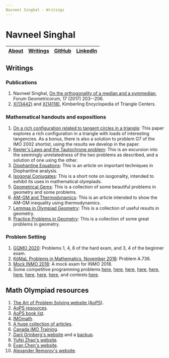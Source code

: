 ```yaml
---
Navneel Singhal - Writings
---
```


# Navneel Singhal

| [About][] | [Writings][] | [GitHub][] | [LinkedIn][] |
| - | - | - | - |

## Writings

### Publications

1. Navneel Singhal, [On the orthogonality of a median and a symmedian](https://forumgeom.fau.edu/FG2017volume17/FG201724index.html), Forum Geometricorum, 17 (2017) 203--206.
1. [X(13442)](https://faculty.evansville.edu/ck6/encyclopedia/ETCPart7.html#X13442) and [X(14118)](https://faculty.evansville.edu/ck6/encyclopedia/ETCPart8.html#X14118), Kimberling Encyclopedia of Triangle Centers.

### Mathematical handouts and expositions

1. [On a rich configuration related to tangent circles in a triangle](https://drive.google.com/file/d/13k-WjeRmh0jcX_dizXu_fVI2jB0Fi95Z/view): This paper explores a rich configuration in a triangle with loads of interesting tangencies. As a bonus, there is also a solution to problem G7 of the IMO 2002 shortist, using the results we develop in the paper.
1. [Kepler's Laws and the Tautochrone problem](https://drive.google.com/file/d/1NGCem0jveNuhi_vbWgBpp9m0uQD0Qqlk/view): This is an excursion into the seemingly unrelatedness of the two problems as described, and a solution of one using the other.
1. [Diophantine Equations](https://drive.google.com/file/d/0B3gLVLnxtyRvMUg3cVB4UGRJZE0/view): This is an article on important techniques in Diophantine analysis.
1. [Isogonal Conjugates](https://drive.google.com/file/d/0B3gLVLnxtyRvUWI3SkRKSFBGdTg/view): This is a short note on isogonality, intended to exhibit its uses in mathematical olympiads.
1. [Geometrical Gems](https://drive.google.com/file/d/0B3gLVLnxtyRvUmdLci1zcUVQNFE/view): This is a collection of some beautiful problems in geometry and some problems.
1. [AM-GM and Thermodynamics](https://drive.google.com/file/d/0B3gLVLnxtyRvWWk4VUVXSVgzeVE/view): This is an article intended to show the AM-GM inequality using thermodynamics.
1. [Lemmas in Olympiad Geometry](https://drive.google.com/file/d/0B3gLVLnxtyRvejlpenRmZGh6SDQ/view): This is a collection of useful results in geometry.
1. [Practice Problems in Geometry](https://drive.google.com/file/d/0B3gLVLnxtyRvS05vQ0N6aEVqSGs/view): This is a collection of some great problems in geometry.

### Problem Setting
1. [GQMO 2020](https://www.gqmo.org/): Problems 1, 4, 8 of the hard exam, and 3, 4 of the beginner exam.
1. [KöMaL Problems in Mathematics, November 2018](https://www.komal.hu/feladat?a=honap&h=201811&t=mat&l=en): Problem A.736.
1. [Mock INMO 2018](https://drive.google.com/file/d/1vQ2EEawu9MwVZhnV-ZfRAQTIhfN3cCfM/view): A mock exam for INMO 2018.
1. Some competitive programming problems [here](https://www.codechef.com/problems/CHEFSUMS), [here](https://www.hackerearth.com/problem/algorithm/the-kings-demands-1/),
   [here](https://www.hackerearth.com/problem/approximate/rig-and-flip-1/), [here](https://www.hackerearth.com/problem/approximate/graffiti/),
   [here](https://www.hackerearth.com/problem/algorithm/flooding-of-the-labyrinth/description/), [here](https://www.hackerearth.com/problem/approximate/georgias-pie/),
   [here](https://www.hackerearth.com/problem/algorithm/the-ancient-monument-1/), [here](https://www.hackerearth.com/problem/algorithm/easyprob/),
   [here](https://www.hackerearth.com/problem/algorithm/stockings-and-gifts/), and contests [here](https://codeforces.com/group/X2EKxNtqj8/).

## Math Olympiad resources
1. [The Art of Problem Solving website (AoPS)](https://artofproblemsolving.com/).
1. [AoPS resources](https://artofproblemsolving.com/wiki/index.php?title=Resources_for_mathematics_competitions).
1. [AoPS book list](https://artofproblemsolving.com/wiki/index.php?title=Math_books).
1. [IMOmath](https://imomath.com/).
1. [A huge collection of articles](https://www.dropbox.com/sh/w9mfy9qtjs68xzc/AADnnQKWONBsboMGVDiuS-kAa?dl=0).
1. [Canada IMO Training](https://sites.google.com/site/imocanada/).
1. [Darij Grinberg's website](http://www.cip.ifi.lmu.de/~grinberg/) and a [backup](https://darijgrinberg.gitlab.io/).
1. [Yufei Zhao's website](https://yufeizhao.com/).
1. [Evan Chen's website](https://web.evanchen.cc/).
1. [Alexander Remorov's website](https://alexanderrem.weebly.com/math-competitions.html).

[About]: https://NavneelSinghal.github.io
[Writings]: https://NavneelSinghal.github.io/writings
[GitHub]: https://github.com/NavneelSinghal/
[LinkedIn]: https://www.linkedin.com/in/navneelsinghal/
